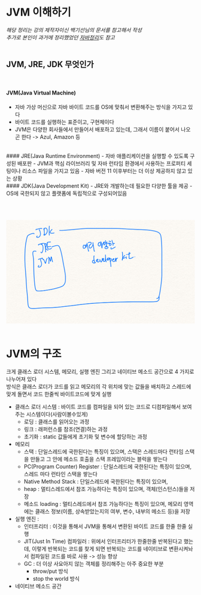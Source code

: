 # JVM 이해하기
_해당 정리는 강의 제작자이신 백기선님의 문서를 참고해서 작성_ <br>
_추가로 본인이 과거에 정리했었던 [자바정리](../WhiteShip_Java_Study/week1.md)도 참고_
<br><br>
## JVM, JRE, JDK 무엇인가
<br>

#### JVM(Java Virtual Machine)
- 자바 가상 머신으로 자바 바이트 코드를 OS에 맞춰서 변환해주는 방식을 가지고 있다
- 바이트 코드를 실행하는 표준이고, 구현체이다
- JVM은 다양한 회사들에서 만들어서 배포하고 있는데, 그래서 이름이 붙어서 나오곤 한다 -> Azul, Amazon 등

<br>
#### JRE(Java Runtime Environment)
- 자바 애플리케이션을 실행할 수 있도록 구성된 배포판
- JVM과 핵심 라이브러리 및 자바 런타임 환경에서 사용하는 프로퍼티 세팅이나 리소스 파일을 가지고 있음 
- 자바 버전 11 이후부터는 더 이상 제공하지 않고 있는 상황

<br>
#### JDK(Java Development Kit)
- JRE와 개발하는데 필요한 다양한 툴을 제공
- OS에 국한되지 않고 플랫폼에 독립적으로 구성되어있음

<br><br>

![img.png](img/JVM_JRE_JDK.png) 
<br><br>

# JVM의 구조
크게 클래스 로더 시스템, 메모리, 실행 엔진 그리고 네이티브 메소드 공간으로 4 가지로 나누어져 있다 <br>
방식은 클래스 로더가 코드를 읽고 메모리의 각 위치에 맞는 값들을 배치하고 스레드에 맞게 돌면서 코드 한줄씩 바이트코드에 맞게 실행

- 클래스 로더 시스템 : 바이트 코드를 컴파일을 되어 있는 코드로 디컴파일해서 보여주는 시스템이다(사람이볼수있게)
  - 로딩 : 클래스를 읽어오는 과정
  - 링크 : 래퍼런스를 참조(연결)하는 과정
  - 초기화 : static 값들에게 초기화 및 변수에 할당하는 과정  
- 메모리
  - 스택 : 단일스레드에 국한된다는 특징이 있으며, 스택은 스레드마다 런타임 스택을 만들고 그 안에 메소드 호출을 스택 프레임이라는 블럭을 쌓는다
  - PC(Program Counter) Register : 단일스레드에 국한된다는 특징이 있으며, 스레드 마다 런타인 스택을 쌓는다 
  - Native Method Stack : 단일스레드에 국한된다는 특징이 있으며, 
  - heap : 멀티스레드에서 참조 가능하다는 특징이 있으며, 객체(인스턴스)들을 저장 
  - 메소드 loading : 멀티스레드에서 참조 가능하다는 특징이 있으며, 메모리 영역에는 클래스 정보(이름, 상속받았는지의 여부, 변수, 내부의 메소드 등)을 저장 
- 실행 엔진 : 
  - 인터프리터 : 이것을 통해서 JVM을 통해서 변환된 바이트 코드를 한줄 한줄 실행 
  - JIT(Just In Time) 컴파일러 : 위에서 인터프리터가 한줄한줄 반복된다고 했는데, 이렇게 반복되는 코드를 찾게 되면 반복되는 코드를 네이티브로 변환시켜놔서 컴파일된 코드를 바로 사용 -> 성능 향상 
  - GC : 더 이상 사요아지 않는 객체를 정리해주는 아주 중요한 부분
    - throw/put 방식
    - stop the world 방식
- 네이티브 메소드 공간


<br><br>

<br><br><br><br><br><br><br><br><br><br>
